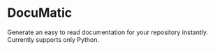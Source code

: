 # DocuMatic
Generate an easy to read documentation for your repository instantly. Currently supports only Python. 
